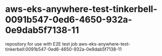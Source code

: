 # aws-eks-anywhere-test-tinkerbell-0091b547-0ed6-4650-932a-0e9dab5f7138-11
repository for use with E2E test job aws-eks-anywhere-test-tinkerbell:0091b547-0ed6-4650-932a-0e9dab5f7138-11
